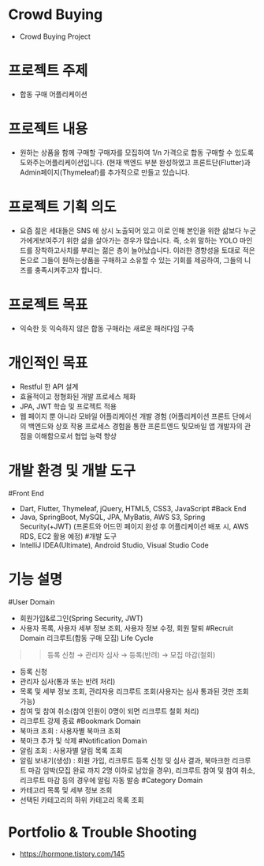 # Crowd Buying
- Crowd Buying Project

# 프로젝트 주제
- 합동 구매 어플리케이션

# 프로젝트 내용
- 원하는 상품을 함께 구매할 구매자를 모집하여 1/n 가격으로 합동 구매할 수 있도록 도와주는어플리케이션입니다.
  (현재 백엔드 부분 완성하였고 프론트단(Flutter)과 Admin페이지(Thymeleaf)를 추가적으로 만들고 있습니다.

# 프로젝트 기획 의도
- 요즘 젊은 세대들은 SNS 에 상시 노출되어 있고 이로 인해 본인을 위한 삶보다 누군가에게보여주기 위한 삶을 살아가는 경우가 많습니다. 즉, 소위 말하는 YOLO 마인드를 장착하고사치를 부리는 젊은 층이 늘어났습니다. 이러한 경향성을 토대로 적은 돈으로 그들이 원하는상품을 구매하고 소유할 수 있는 기회를 제공하여, 그들의 니즈를 충족시켜주고자 합니다.

# 프로젝트 목표
- 익숙한 듯 익숙하지 않은 합동 구매라는 새로운 패러다임 구축

# 개인적인 목표
- Restful 한 API 설계
- 효율적이고 정형화된 개발 프로세스 체화
- JPA, JWT 학습 및 프로젝트 적용
- 웹 페이지 뿐 아니라 모바일 어플리케이션 개발 경험
  (어플리케이션 프론트 단에서의 백엔드와 상호 작용 프로세스 경험을 통한 프론트엔드 및모바일 앱 개발자의 관점을 이해함으로서 협업 능력 향상

# 개발 환경 및 개발 도구
#Front End
- Dart, Flutter, Thymeleaf, jQuery, HTML5, CSS3, JavaScript
#Back End
- Java, SpringBoot, MySQL, JPA, MyBatis, AWS S3, Spring Security(+JWT) (프론트와 어드민 페이지 완성 후 어플리케이션 배포 시, AWS RDS, EC2 활용 예정)
#개발 도구
- IntelliJ IDEA(Ultimate), Android Studio, Visual Studio Code

# 기능 설명
#User Domain
- 회원가입&로그인(Spring Security, JWT)
- 사용자 목록, 사용자 세부 정보 조회, 사용자 정보 수정, 회원 탈퇴
#Recruit Domain
리크루트(합동 구매 모집) Life Cycle
>> 등록 신청 → 관리자 심사 → 등록(반려) → 모집 마감(철회)
- 등록 신청
- 관리자 심사(통과 또는 반려 처리)
- 목록 및 세부 정보 조회, 관리자용 리크루트 조회(사용자는 심사 통과된 것만 조회 가능)
- 참여 및 참여 취소(참여 인원이 0명이 되면 리크루트 철회 처리)
- 리크루트 강제 종료
#Bookmark Domain
- 북마크 조회 : 사용자별 북마크 조회
- 북마크 추가 및 삭제
#Notification Domain
- 알림 조회 : 사용자별 알림 목록 조회
- 알림 보내기(생성) : 회원 가입, 리크루트 등록 신청 및 심사 결과, 북마크한 리크루트 마감 임박(모집 완료 까지 2명 이하로 남았을 경우), 리크루트 참여 및 참여 취소, 리크루트 마감 등의 경우에 알림 자동 발송
#Category Domain
- 카테고리 목록 및 세부 정보 조회
- 선택된 카테고리의 하위 카테고리 목록 조회

# Portfolio & Trouble Shooting
- https://hormone.tistory.com/145
